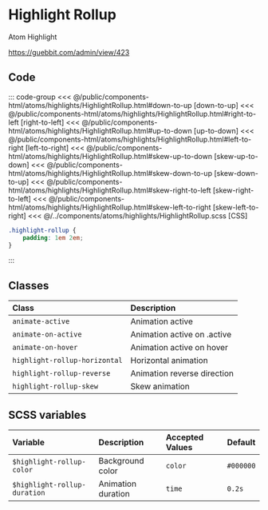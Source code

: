 # Highlight Rollup

<Badge type="tip">Atom</Badge> <Badge type="info">Highlight</Badge>

https://guebbit.com/admin/view/423

<div class="dev-section">
    <!--@include: ../../public/components-html/atoms/highlights/HighlightRollup.html -->
</div>

## Code

::: code-group
<<< @/public/components-html/atoms/highlights/HighlightRollup.html#down-to-up [down-to-up]
<<< @/public/components-html/atoms/highlights/HighlightRollup.html#right-to-left [right-to-left]
<<< @/public/components-html/atoms/highlights/HighlightRollup.html#up-to-down [up-to-down]
<<< @/public/components-html/atoms/highlights/HighlightRollup.html#left-to-right [left-to-right]
<<< @/public/components-html/atoms/highlights/HighlightRollup.html#skew-up-to-down [skew-up-to-down]
<<< @/public/components-html/atoms/highlights/HighlightRollup.html#skew-down-to-up [skew-down-to-up]
<<< @/public/components-html/atoms/highlights/HighlightRollup.html#skew-right-to-left [skew-right-to-left]
<<< @/public/components-html/atoms/highlights/HighlightRollup.html#skew-left-to-right [skew-left-to-right]
<<< @/../components/atoms/highlights/HighlightRollup.scss [CSS]
```css [custom css for this MD file]
.highlight-rollup {
    padding: 1em 2em;
}
```
:::

## Classes

| Class                         | Description                 |
|:------------------------------|:----------------------------|
| `animate-active`              | Animation active            |
| `animate-on-active`           | Animation active on .active |
| `animate-on-hover`            | Animation active on hover   |
| `highlight-rollup-horizontal` | Horizontal animation        |
| `highlight-rollup-reverse`    | Animation reverse direction |
| `highlight-rollup-skew`       | Skew animation              |


## SCSS variables

| Variable                       | Description        | Accepted Values | Default   |
|:-------------------------------|:-------------------|:----------------|:----------|
| `$highlight-rollup-color`      | Background color   | `color`         | `#000000` |
| `$highlight-rollup-duration`   | Animation duration | `time`          | `0.2s`    |


<style lang="scss">
@import "docs/theme.scss";

.highlight-rollup {
    padding: 1em 2em;
}

$highlight-rollup-color: $primary-color;

@import "components/atoms/highlights/HighlightRollup.scss";
</style>